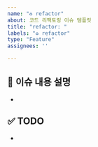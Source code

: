 ```yaml
---
name: "♻️ refactor"
about: 코드 리팩토링 이슈 템플릿
title: "refactor: "
labels: "♻️ refactor"
type: "Feature"
assignees: ''

---
```


## 📌 이슈 내용 설명
- 

## ✅ TODO
-
